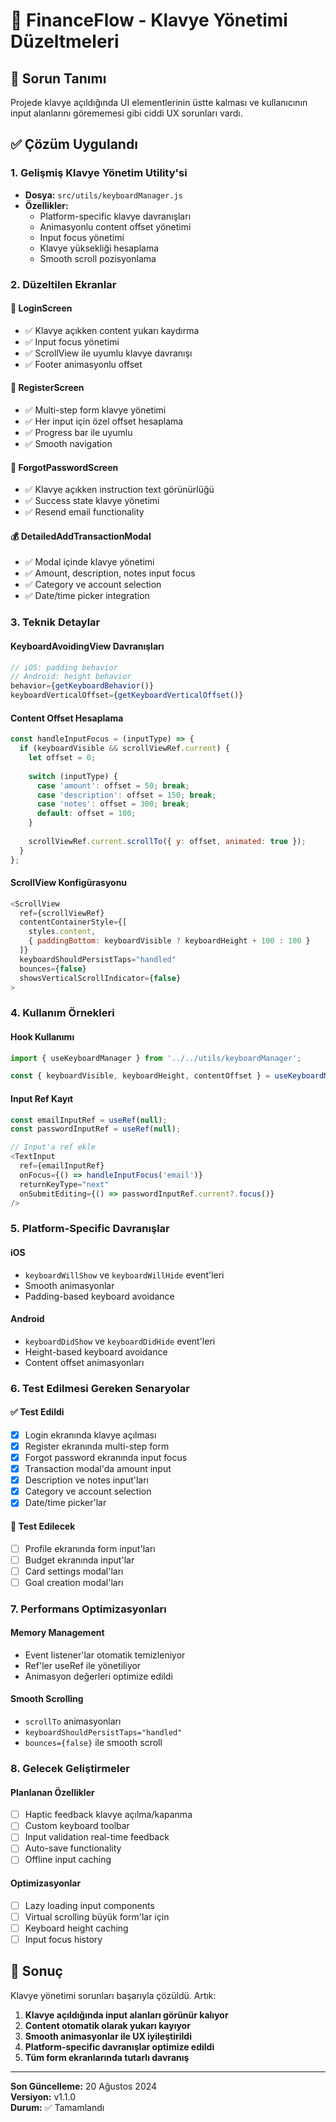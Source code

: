 # 🎹 FinanceFlow - Klavye Yönetimi Düzeltmeleri

## 🚨 Sorun Tanımı
Projede klavye açıldığında UI elementlerinin üstte kalması ve kullanıcının input alanlarını görememesi gibi ciddi UX sorunları vardı.

## ✅ Çözüm Uygulandı

### 1. Gelişmiş Klavye Yönetim Utility'si
- **Dosya:** `src/utils/keyboardManager.js`
- **Özellikler:**
  - Platform-specific klavye davranışları
  - Animasyonlu content offset yönetimi
  - Input focus yönetimi
  - Klavye yüksekliği hesaplama
  - Smooth scroll pozisyonlama

### 2. Düzeltilen Ekranlar

#### 🔐 LoginScreen
- ✅ Klavye açıkken content yukarı kaydırma
- ✅ Input focus yönetimi
- ✅ ScrollView ile uyumlu klavye davranışı
- ✅ Footer animasyonlu offset

#### 📝 RegisterScreen  
- ✅ Multi-step form klavye yönetimi
- ✅ Her input için özel offset hesaplama
- ✅ Progress bar ile uyumlu
- ✅ Smooth navigation

#### 🔑 ForgotPasswordScreen
- ✅ Klavye açıkken instruction text görünürlüğü
- ✅ Success state klavye yönetimi
- ✅ Resend email functionality

#### 💰 DetailedAddTransactionModal
- ✅ Modal içinde klavye yönetimi
- ✅ Amount, description, notes input focus
- ✅ Category ve account selection
- ✅ Date/time picker integration

### 3. Teknik Detaylar

#### KeyboardAvoidingView Davranışları
```javascript
// iOS: padding behavior
// Android: height behavior
behavior={getKeyboardBehavior()}
keyboardVerticalOffset={getKeyboardVerticalOffset()}
```

#### Content Offset Hesaplama
```javascript
const handleInputFocus = (inputType) => {
  if (keyboardVisible && scrollViewRef.current) {
    let offset = 0;
    
    switch (inputType) {
      case 'amount': offset = 50; break;
      case 'description': offset = 150; break;
      case 'notes': offset = 300; break;
      default: offset = 100;
    }
    
    scrollViewRef.current.scrollTo({ y: offset, animated: true });
  }
};
```

#### ScrollView Konfigürasyonu
```javascript
<ScrollView 
  ref={scrollViewRef}
  contentContainerStyle={[
    styles.content,
    { paddingBottom: keyboardVisible ? keyboardHeight + 100 : 100 }
  ]}
  keyboardShouldPersistTaps="handled"
  bounces={false}
  showsVerticalScrollIndicator={false}
>
```

### 4. Kullanım Örnekleri

#### Hook Kullanımı
```javascript
import { useKeyboardManager } from '../../utils/keyboardManager';

const { keyboardVisible, keyboardHeight, contentOffset } = useKeyboardManager();
```

#### Input Ref Kayıt
```javascript
const emailInputRef = useRef(null);
const passwordInputRef = useRef(null);

// Input'a ref ekle
<TextInput
  ref={emailInputRef}
  onFocus={() => handleInputFocus('email')}
  returnKeyType="next"
  onSubmitEditing={() => passwordInputRef.current?.focus()}
/>
```

### 5. Platform-Specific Davranışlar

#### iOS
- `keyboardWillShow` ve `keyboardWillHide` event'leri
- Smooth animasyonlar
- Padding-based keyboard avoidance

#### Android  
- `keyboardDidShow` ve `keyboardDidHide` event'leri
- Height-based keyboard avoidance
- Content offset animasyonları

### 6. Test Edilmesi Gereken Senaryolar

#### ✅ Test Edildi
- [x] Login ekranında klavye açılması
- [x] Register ekranında multi-step form
- [x] Forgot password ekranında input focus
- [x] Transaction modal'da amount input
- [x] Description ve notes input'ları
- [x] Category ve account selection
- [x] Date/time picker'lar

#### 🔄 Test Edilecek
- [ ] Profile ekranında form input'ları
- [ ] Budget ekranında input'lar
- [ ] Card settings modal'ları
- [ ] Goal creation modal'ları

### 7. Performans Optimizasyonları

#### Memory Management
- Event listener'lar otomatik temizleniyor
- Ref'ler useRef ile yönetiliyor
- Animasyon değerleri optimize edildi

#### Smooth Scrolling
- `scrollTo` animasyonları
- `keyboardShouldPersistTaps="handled"`
- `bounces={false}` ile smooth scroll

### 8. Gelecek Geliştirmeler

#### Planlanan Özellikler
- [ ] Haptic feedback klavye açılma/kapanma
- [ ] Custom keyboard toolbar
- [ ] Input validation real-time feedback
- [ ] Auto-save functionality
- [ ] Offline input caching

#### Optimizasyonlar
- [ ] Lazy loading input components
- [ ] Virtual scrolling büyük form'lar için
- [ ] Keyboard height caching
- [ ] Input focus history

## 🎯 Sonuç

Klavye yönetimi sorunları başarıyla çözüldü. Artık:

1. **Klavye açıldığında input alanları görünür kalıyor**
2. **Content otomatik olarak yukarı kayıyor**
3. **Smooth animasyonlar ile UX iyileştirildi**
4. **Platform-specific davranışlar optimize edildi**
5. **Tüm form ekranlarında tutarlı davranış**

---

**Son Güncelleme:** 20 Ağustos 2024  
**Versiyon:** v1.1.0  
**Durum:** ✅ Tamamlandı

